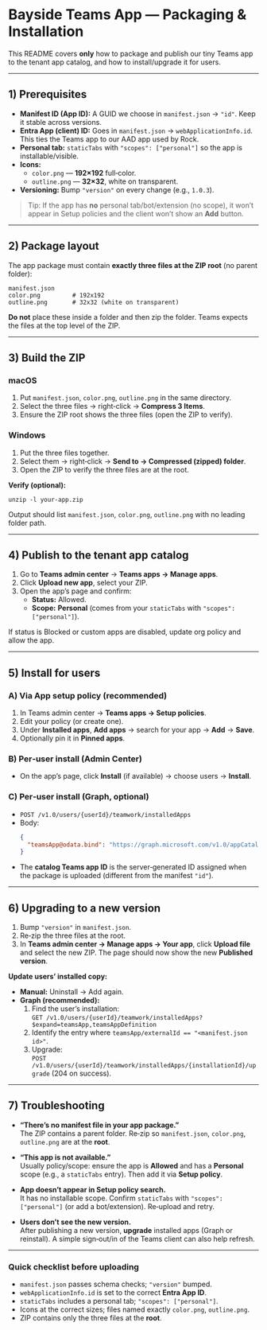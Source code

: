 # Bayside Teams App — Packaging & Installation

This README covers **only** how to package and publish our tiny Teams app to the tenant app catalog, and how to install/upgrade it for users.

---

## 1) Prerequisites

- **Manifest ID (App ID):** A GUID we choose in `manifest.json` → `"id"`. Keep it stable across versions.
- **Entra App (client) ID:** Goes in `manifest.json` → `webApplicationInfo.id`. This ties the Teams app to our AAD app used by Rock.
- **Personal tab:** `staticTabs` with `"scopes": ["personal"]` so the app is installable/visible.
- **Icons:**
  - `color.png` — **192×192** full‑color.
  - `outline.png` — **32×32**, white on transparent.
- **Versioning:** Bump `"version"` on every change (e.g., `1.0.3`).

> Tip: If the app has **no** personal tab/bot/extension (no scope), it won’t appear in Setup policies and the client won’t show an **Add** button.

---

## 2) Package layout

The app package must contain **exactly three files at the ZIP root** (no parent folder):

```
manifest.json
color.png         # 192x192
outline.png       # 32x32 (white on transparent)
```

**Do not** place these inside a folder and then zip the folder. Teams expects the files at the top level of the ZIP.

---

## 3) Build the ZIP

### macOS
1. Put `manifest.json`, `color.png`, `outline.png` in the same directory.
2. Select the three files → right‑click → **Compress 3 Items**.
3. Ensure the ZIP root shows the three files (open the ZIP to verify).

### Windows
1. Put the three files together.
2. Select them → right‑click → **Send to → Compressed (zipped) folder**.
3. Open the ZIP to verify the three files are at the root.

**Verify (optional):**
```
unzip -l your-app.zip
```
Output should list `manifest.json`, `color.png`, `outline.png` with no leading folder path.

---

## 4) Publish to the tenant app catalog

1. Go to **Teams admin center** → **Teams apps → Manage apps**.
2. Click **Upload new app**, select your ZIP.
3. Open the app’s page and confirm:
   - **Status:** Allowed.
   - **Scope:** **Personal** (comes from your `staticTabs` with `"scopes": ["personal"]`).

If status is Blocked or custom apps are disabled, update org policy and allow the app.

---

## 5) Install for users

### A) Via **App setup policy** (recommended)
1. In Teams admin center → **Teams apps → Setup policies**.
2. Edit your policy (or create one).
3. Under **Installed apps**, **Add apps** → search for your app → **Add** → **Save**.
4. Optionally pin it in **Pinned apps**.

### B) Per‑user install (Admin Center)
- On the app’s page, click **Install** (if available) → choose users → **Install**.

### C) Per‑user install (Graph, optional)
- `POST /v1.0/users/{userId}/teamwork/installedApps`
- Body:
  ```json
  {
    "teamsApp@odata.bind": "https://graph.microsoft.com/v1.0/appCatalogs/teamsApps('{CATALOG_TEAMS_APP_ID}')"
  }
  ```
- The **catalog Teams app ID** is the server‑generated ID assigned when the package is uploaded (different from the manifest `"id"`).

---

## 6) Upgrading to a new version

1. Bump `"version"` in `manifest.json`.
2. Re‑zip the three files at the root.
3. In **Teams admin center → Manage apps → Your app**, click **Upload file** and select the new ZIP. The page should now show the new **Published version**.

**Update users’ installed copy:**  
- **Manual:** Uninstall → Add again.  
- **Graph (recommended):**
  1. Find the user’s installation:  
     `GET /v1.0/users/{userId}/teamwork/installedApps?$expand=teamsApp,teamsAppDefinition`
  2. Identify the entry where `teamsApp/externalId == "<manifest.json id>"`.
  3. Upgrade:  
     `POST /v1.0/users/{userId}/teamwork/installedApps/{installationId}/upgrade` (204 on success).

---

## 7) Troubleshooting

- **“There’s no manifest file in your app package.”**  
  The ZIP contains a parent folder. Re‑zip so `manifest.json`, `color.png`, `outline.png` are at the **root**.

- **“This app is not available.”**  
  Usually policy/scope: ensure the app is **Allowed** and has a **Personal** scope (e.g., a `staticTabs` entry). Then add it via **Setup policy**.

- **App doesn’t appear in Setup policy search.**  
  It has no installable scope. Confirm `staticTabs` with `"scopes": ["personal"]` (or add a bot/extension). Re‑upload and retry.

- **Users don’t see the new version.**  
  After publishing a new version, **upgrade** installed apps (Graph or reinstall). A simple sign‑out/in of the Teams client can also help refresh.

---

### Quick checklist before uploading

- `manifest.json` passes schema checks; `"version"` bumped.
- `webApplicationInfo.id` is set to the correct **Entra App ID**.
- `staticTabs` includes a personal tab; `"scopes": ["personal"]`.
- Icons at the correct sizes; files named exactly `color.png`, `outline.png`.
- ZIP contains only the three files at the **root**.

